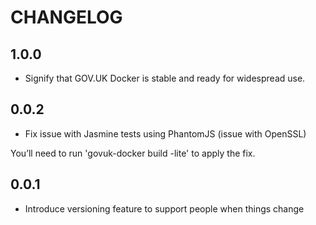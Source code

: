 # CHANGELOG

## 1.0.0

* Signify that GOV.UK Docker is stable and ready for widespread use.

## 0.0.2

* Fix issue with Jasmine tests using PhantomJS (issue with OpenSSL)

You’ll need to run 'govuk-docker build <project>-lite' to apply the fix.

## 0.0.1

* Introduce versioning feature to support people when things change
